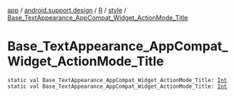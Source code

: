 [app](../../../index.md) / [android.support.design](../../index.md) / [R](../index.md) / [style](index.md) / [Base_TextAppearance_AppCompat_Widget_ActionMode_Title](./-base_-text-appearance_-app-compat_-widget_-action-mode_-title.md)

# Base_TextAppearance_AppCompat_Widget_ActionMode_Title

`static val Base_TextAppearance_AppCompat_Widget_ActionMode_Title: `[`Int`](https://kotlinlang.org/api/latest/jvm/stdlib/kotlin/-int/index.html)
`static val Base_TextAppearance_AppCompat_Widget_ActionMode_Title: `[`Int`](https://kotlinlang.org/api/latest/jvm/stdlib/kotlin/-int/index.html)
